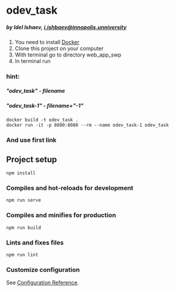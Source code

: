 # odev_task 
##### by Idel Ishaev, i.ishbaev@innopolis.unniversity
1. You need to install [Docker](https://www.docker.com/)
2. Clone this project on your computer
3. With terminal go to directory web_app_swp
4. In terminal run
### hint:
##### "odev_task" - filename 
##### "odev_task-1" - filename+"-1"
```
docker build -t odev_task .
docker run -it -p 8080:8080 --rm --name odev_task-1 odev_task
```
### And use first link 
## Project setup
```
npm install
```

### Compiles and hot-reloads for development
```
npm run serve
```

### Compiles and minifies for production
```
npm run build
```

### Lints and fixes files
```
npm run lint
```

### Customize configuration
See [Configuration Reference](https://cli.vuejs.org/config/).
